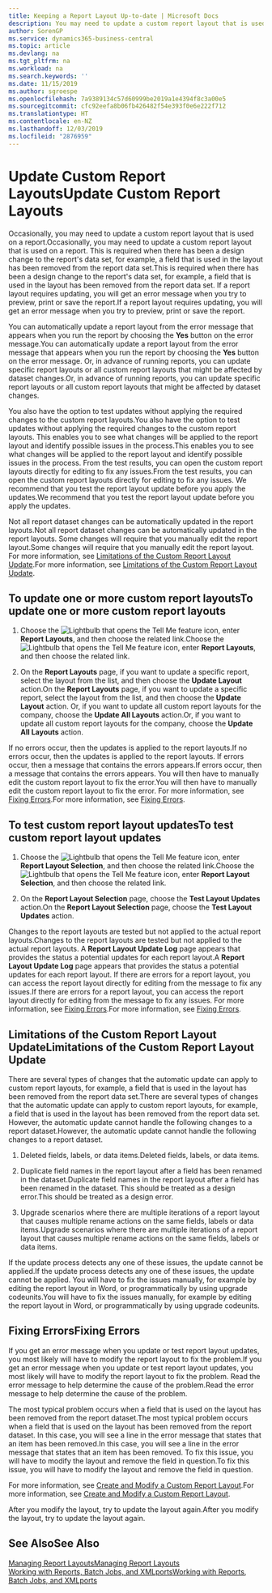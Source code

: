 ```yaml
---
title: Keeping a Report Layout Up-to-date | Microsoft Docs
description: You may need to update a custom report layout that is used on a report. This is required when there has been a design change to the report's data set, for example, a field that is used in the layout has been removed from the report data set.
author: SorenGP
ms.service: dynamics365-business-central
ms.topic: article
ms.devlang: na
ms.tgt_pltfrm: na
ms.workload: na
ms.search.keywords: ''
ms.date: 11/15/2019
ms.author: sgroespe
ms.openlocfilehash: 7a9389134c57d60999be2019a1e4394f8c3a00e5
ms.sourcegitcommit: cfc92eefa8b06fb426482f54e393f0e6e222f712
ms.translationtype: HT
ms.contentlocale: en-NZ
ms.lasthandoff: 12/03/2019
ms.locfileid: "2876959"
---
```

# <a name="update-custom-report-layouts"></a><span data-ttu-id="18f48-104">Update Custom Report Layouts</span><span class="sxs-lookup"><span data-stu-id="18f48-104">Update Custom Report Layouts</span></span>
<span data-ttu-id="18f48-105">Occasionally, you may need to update a custom report layout that is used on a report.</span><span class="sxs-lookup"><span data-stu-id="18f48-105">Occasionally, you may need to update a custom report layout that is used on a report.</span></span> <span data-ttu-id="18f48-106">This is required when there has been a design change to the report's data set, for example, a field that is used in the layout has been removed from the report data set.</span><span class="sxs-lookup"><span data-stu-id="18f48-106">This is required when there has been a design change to the report's data set, for example, a field that is used in the layout has been removed from the report data set.</span></span> <span data-ttu-id="18f48-107">If a report layout requires updating, you will get an error message when you try to preview, print or save the report.</span><span class="sxs-lookup"><span data-stu-id="18f48-107">If a report layout requires updating, you will get an error message when you try to preview, print or save the report.</span></span>  

<span data-ttu-id="18f48-108">You can automatically update a report layout from the error message that appears when you run the report by choosing the **Yes** button on the error message.</span><span class="sxs-lookup"><span data-stu-id="18f48-108">You can automatically update a report layout from the error message that appears when you run the report by choosing the **Yes** button on the error message.</span></span> <span data-ttu-id="18f48-109">Or, in advance of running reports, you can update specific report layouts or all custom report layouts that might be affected by dataset changes.</span><span class="sxs-lookup"><span data-stu-id="18f48-109">Or, in advance of running reports, you can update specific report layouts or all custom report layouts that might be affected by dataset changes.</span></span>  

<span data-ttu-id="18f48-110">You also have the option to test updates without applying the required changes to the custom report layouts.</span><span class="sxs-lookup"><span data-stu-id="18f48-110">You also have the option to test updates without applying the required changes to the custom report layouts.</span></span> <span data-ttu-id="18f48-111">This enables you to see what changes will be applied to the report layout and identify possible issues in the process.</span><span class="sxs-lookup"><span data-stu-id="18f48-111">This enables you to see what changes will be applied to the report layout and identify possible issues in the process.</span></span> <span data-ttu-id="18f48-112">From the test results, you can open the custom report layouts directly for editing to fix any issues.</span><span class="sxs-lookup"><span data-stu-id="18f48-112">From the test results, you can open the custom report layouts directly for editing to fix any issues.</span></span> <span data-ttu-id="18f48-113">We recommend that you test the report layout update before you apply the updates.</span><span class="sxs-lookup"><span data-stu-id="18f48-113">We recommend that you test the report layout update before you apply the updates.</span></span>  

<span data-ttu-id="18f48-114">Not all report dataset changes can be automatically updated in the report layouts.</span><span class="sxs-lookup"><span data-stu-id="18f48-114">Not all report dataset changes can be automatically updated in the report layouts.</span></span> <span data-ttu-id="18f48-115">Some changes will require that you manually edit the report layout.</span><span class="sxs-lookup"><span data-stu-id="18f48-115">Some changes will require that you manually edit the report layout.</span></span> <span data-ttu-id="18f48-116">For more information, see [Limitations of the Custom Report Layout Update](ui-update-report-layouts.md#UpdateLimitations).</span><span class="sxs-lookup"><span data-stu-id="18f48-116">For more information, see [Limitations of the Custom Report Layout Update](ui-update-report-layouts.md#UpdateLimitations).</span></span>  

## <a name="to-update-one-or-more-custom-report-layouts"></a><span data-ttu-id="18f48-117">To update one or more custom report layouts</span><span class="sxs-lookup"><span data-stu-id="18f48-117">To update one or more custom report layouts</span></span>  

1.  <span data-ttu-id="18f48-118">Choose the ![Lightbulb that opens the Tell Me feature](media/ui-search/search_small.png "Tell me what you want to do") icon, enter **Report Layouts**, and then choose the related link.</span><span class="sxs-lookup"><span data-stu-id="18f48-118">Choose the ![Lightbulb that opens the Tell Me feature](media/ui-search/search_small.png "Tell me what you want to do") icon, enter **Report Layouts**, and then choose the related link.</span></span>  

2.  <span data-ttu-id="18f48-119">On the **Report Layouts** page, if you want to update a specific report, select the layout from the list, and then choose the **Update Layout** action.</span><span class="sxs-lookup"><span data-stu-id="18f48-119">On the **Report Layouts** page, if you want to update a specific report, select the layout from the list, and then choose the **Update Layout** action.</span></span> <span data-ttu-id="18f48-120">Or, if you want to update all custom report layouts for the company, choose the **Update All Layouts** action.</span><span class="sxs-lookup"><span data-stu-id="18f48-120">Or, if you want to update all custom report layouts for the company, choose the **Update All Layouts** action.</span></span>  

<span data-ttu-id="18f48-121">If no errors occur, then the updates is applied to the report layouts.</span><span class="sxs-lookup"><span data-stu-id="18f48-121">If no errors occur, then the updates is applied to the report layouts.</span></span> <span data-ttu-id="18f48-122">If errors occur, then a message that contains the errors appears.</span><span class="sxs-lookup"><span data-stu-id="18f48-122">If errors occur, then a message that contains the errors appears.</span></span> <span data-ttu-id="18f48-123">You will then have to manually edit the custom report layout to fix the error.</span><span class="sxs-lookup"><span data-stu-id="18f48-123">You will then have to manually edit the custom report layout to fix the error.</span></span> <span data-ttu-id="18f48-124">For more information, see [Fixing Errors](ui-update-report-layouts.md#FixErrors).</span><span class="sxs-lookup"><span data-stu-id="18f48-124">For more information, see [Fixing Errors](ui-update-report-layouts.md#FixErrors).</span></span>  

## <a name="to-test-custom-report-layout-updates"></a><span data-ttu-id="18f48-125">To test custom report layout updates</span><span class="sxs-lookup"><span data-stu-id="18f48-125">To test custom report layout updates</span></span>  

1.  <span data-ttu-id="18f48-126">Choose the ![Lightbulb that opens the Tell Me feature](media/ui-search/search_small.png "Tell me what you want to do") icon, enter **Report Layout Selection**, and then choose the related link.</span><span class="sxs-lookup"><span data-stu-id="18f48-126">Choose the ![Lightbulb that opens the Tell Me feature](media/ui-search/search_small.png "Tell me what you want to do") icon, enter **Report Layout Selection**, and then choose the related link.</span></span>  

2.  <span data-ttu-id="18f48-127">On the **Report Layout Selection** page, choose the **Test Layout Updates** action.</span><span class="sxs-lookup"><span data-stu-id="18f48-127">On the **Report Layout Selection** page, choose the **Test Layout Updates** action.</span></span>  

 <span data-ttu-id="18f48-128">Changes to the report layouts are tested but not applied to the actual report layouts.</span><span class="sxs-lookup"><span data-stu-id="18f48-128">Changes to the report layouts are tested but not applied to the actual report layouts.</span></span> <span data-ttu-id="18f48-129">A **Report Layout Update Log** page appears that provides the status a potential updates for each report layout.</span><span class="sxs-lookup"><span data-stu-id="18f48-129">A **Report Layout Update Log** page appears that provides the status a potential updates for each report layout.</span></span> <span data-ttu-id="18f48-130">If there are errors for a report layout, you can access the report layout directly for editing from the message to fix any issues.</span><span class="sxs-lookup"><span data-stu-id="18f48-130">If there are errors for a report layout, you can access the report layout directly for editing from the message to fix any issues.</span></span> <span data-ttu-id="18f48-131">For more information, see [Fixing Errors](ui-update-report-layouts.md#FixErrors).</span><span class="sxs-lookup"><span data-stu-id="18f48-131">For more information, see [Fixing Errors](ui-update-report-layouts.md#FixErrors).</span></span>  

##  <a name="UpdateLimitations"></a> <span data-ttu-id="18f48-132">Limitations of the Custom Report Layout Update</span><span class="sxs-lookup"><span data-stu-id="18f48-132">Limitations of the Custom Report Layout Update</span></span>  
 <span data-ttu-id="18f48-133">There are several types of changes that the automatic update can apply to custom report layouts, for example, a field that is used in the layout has been removed from the report data set.</span><span class="sxs-lookup"><span data-stu-id="18f48-133">There are several types of changes that the automatic update can apply to custom report layouts, for example, a field that is used in the layout has been removed from the report data set.</span></span> <span data-ttu-id="18f48-134">However, the automatic update cannot handle the following changes to a report dataset.</span><span class="sxs-lookup"><span data-stu-id="18f48-134">However, the automatic update cannot handle the following changes to a report dataset.</span></span>  

1.  <span data-ttu-id="18f48-135">Deleted fields, labels, or data items.</span><span class="sxs-lookup"><span data-stu-id="18f48-135">Deleted fields, labels, or data items.</span></span>  

2.  <span data-ttu-id="18f48-136">Duplicate field names in the report layout after a field has been renamed in the dataset.</span><span class="sxs-lookup"><span data-stu-id="18f48-136">Duplicate field names in the report layout after a field has been renamed in the dataset.</span></span> <span data-ttu-id="18f48-137">This should be treated as a design error.</span><span class="sxs-lookup"><span data-stu-id="18f48-137">This should be treated as a design error.</span></span>  

3.  <span data-ttu-id="18f48-138">Upgrade scenarios where there are multiple iterations of a report layout that causes multiple rename actions on the same fields, labels or data items.</span><span class="sxs-lookup"><span data-stu-id="18f48-138">Upgrade scenarios where there are multiple iterations of a report layout that causes multiple rename actions on the same fields, labels or data items.</span></span>  

 <span data-ttu-id="18f48-139">If the update process detects any one of these issues, the update cannot be applied.</span><span class="sxs-lookup"><span data-stu-id="18f48-139">If the update process detects any one of these issues, the update cannot be applied.</span></span> <span data-ttu-id="18f48-140">You will have to fix the issues manually, for example by editing the report layout in Word, or programmatically by using upgrade codeunits.</span><span class="sxs-lookup"><span data-stu-id="18f48-140">You will have to fix the issues manually, for example by editing the report layout in Word, or programmatically by using upgrade codeunits.</span></span>  

##  <a name="FixErrors"></a> <span data-ttu-id="18f48-141">Fixing Errors</span><span class="sxs-lookup"><span data-stu-id="18f48-141">Fixing Errors</span></span>  
 <span data-ttu-id="18f48-142">If you get an error message when you update or test report layout updates, you most likely will have to modify the report layout to fix the problem.</span><span class="sxs-lookup"><span data-stu-id="18f48-142">If you get an error message when you update or test report layout updates, you most likely will have to modify the report layout to fix the problem.</span></span> <span data-ttu-id="18f48-143">Read the error message to help determine the cause of the problem.</span><span class="sxs-lookup"><span data-stu-id="18f48-143">Read the error message to help determine the cause of the problem.</span></span>  

 <span data-ttu-id="18f48-144">The most typical problem occurs when a field that is used on the layout has been removed from the report dataset.</span><span class="sxs-lookup"><span data-stu-id="18f48-144">The most typical problem occurs when a field that is used on the layout has been removed from the report dataset.</span></span> <span data-ttu-id="18f48-145">In this case, you will see a line in the error message that states that an item has been removed.</span><span class="sxs-lookup"><span data-stu-id="18f48-145">In this case, you will see a line in the error message that states that an item has been removed.</span></span> <span data-ttu-id="18f48-146">To fix this issue, you will have to modify the layout and remove the field in question.</span><span class="sxs-lookup"><span data-stu-id="18f48-146">To fix this issue, you will have to modify the layout and remove the field in question.</span></span>  

 <span data-ttu-id="18f48-147">For more information, see [Create and Modify a Custom Report Layout](ui-how-create-custom-report-layout.md#ModifyCustomLayout).</span><span class="sxs-lookup"><span data-stu-id="18f48-147">For more information, see [Create and Modify a Custom Report Layout](ui-how-create-custom-report-layout.md#ModifyCustomLayout).</span></span>  

 <span data-ttu-id="18f48-148">After you modify the layout, try to update the layout again.</span><span class="sxs-lookup"><span data-stu-id="18f48-148">After you modify the layout, try to update the layout again.</span></span>  

## <a name="see-also"></a><span data-ttu-id="18f48-149">See Also</span><span class="sxs-lookup"><span data-stu-id="18f48-149">See Also</span></span>  
 [<span data-ttu-id="18f48-150">Managing Report Layouts</span><span class="sxs-lookup"><span data-stu-id="18f48-150">Managing Report Layouts</span></span>](ui-manage-report-layouts.md)  
 [<span data-ttu-id="18f48-151">Working with Reports, Batch Jobs, and XMLports</span><span class="sxs-lookup"><span data-stu-id="18f48-151">Working with Reports, Batch Jobs, and XMLports</span></span>](ui-work-report.md)  
